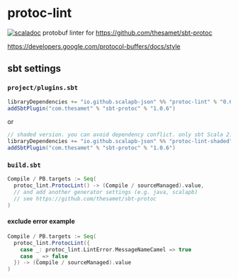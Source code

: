 # protoc-lint

[![scaladoc](https://javadoc.io/badge2/io.github.scalapb-json/protoc-lint_2.13/javadoc.svg)](https://javadoc.io/doc/io.github.scalapb-json/protoc-lint_2.13)
protobuf linter for <https://github.com/thesamet/sbt-protoc>


<https://developers.google.com/protocol-buffers/docs/style>


## sbt settings

### `project/plugins.sbt`

```scala
libraryDependencies += "io.github.scalapb-json" %% "protoc-lint" % "0.6.0"
addSbtPlugin("com.thesamet" % "sbt-protoc" % "1.0.6")
```

or

```scala
// shaded version. you can avoid dependency conflict. only sbt Scala 2.12, sbt 1.x
libraryDependencies += "io.github.scalapb-json" %% "protoc-lint-shaded" % "0.6.0"
addSbtPlugin("com.thesamet" % "sbt-protoc" % "1.0.6")
```


### `build.sbt`

```scala
Compile / PB.targets := Seq(
  protoc_lint.ProtocLint() -> (Compile / sourceManaged).value,
  // and add another generator settings (e.g. java, scalapb)
  // see https://github.com/thesamet/sbt-protoc
)
```

#### exclude error example

```scala
Compile / PB.targets := Seq(
  protoc_lint.ProtocLint({
    case _: protoc_lint.LintError.MessageNameCamel => true
    case _ => false
  }) -> (Compile / sourceManaged).value
)
```
